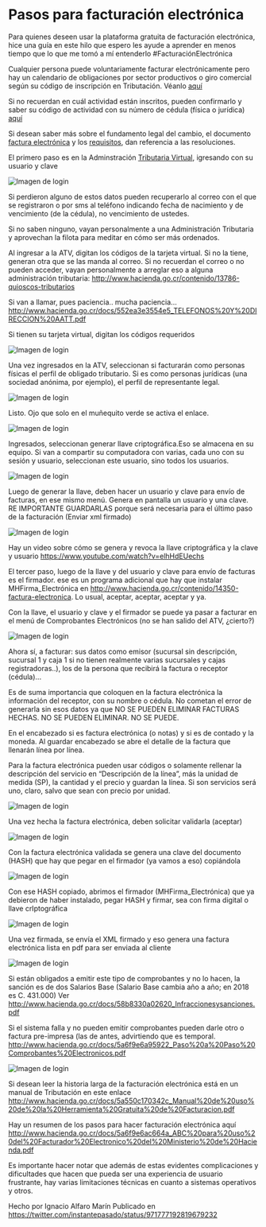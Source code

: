 # Pasos para facturación electrónica

Para quienes deseen usar la plataforma gratuita de facturación electrónica, hice una guía en este hilo que espero les ayude a aprender en menos tiempo que lo que me tomó a mí entenderlo #FacturaciónElectrónica

Cualquier persona puede voluntariamente facturar electrónicamente pero hay un calendario de obligaciones por sector productivos o giro comercial según su código de inscripción en Tributación. Véanlo [aquí](http://www.hacienda.go.cr/docs/59cebb7657f59_Aviso%20Comunicacion%20uso%20de%20comprobantes%20electronico.pdf)

Si no recuerdan en cuál actividad están inscritos, pueden confirmarlo y saber su código de actividad con su número de cédula (física o jurídica) [aquí](https://www.hacienda.go.cr/ATV/frmConsultaSituTributaria.aspx)

Si desean saber más sobre el fundamento legal del cambio, el documento [factura electrónica](http://www.hacienda.go.cr/contenido/14350-factura-electronica) y los [requisitos](http://www.hacienda.go.cr/contenido/13383-requisitos-de-las-facturas-o-comprobantes-de-ingresos), dan referencia a las resoluciones.

El primero paso es en la Adminstración [Tributaria Virtual](https://www.hacienda.go.cr/ATV/Login.aspx), igresando con su usuario y clave

![Imagen de login](https://github.com/ignacioalmar/webespeis/blob/guia-hacienda/posts/img/pasos-facturacion-electronica-cr/login.png)

Si perdieron alguno de estos datos pueden recuperarlo al correo con el que se registraron o por sms al teléfono indicando fecha de nacimiento y de vencimiento (de la cédula), no vencimiento de ustedes.

Si no saben ninguno, vayan personalmente a una Administración Tributaria y aprovechan la filota para meditar en cómo ser más ordenados.

Al ingresar a la ATV, digitan los códigos de la tarjeta virtual. Si no la tiene, generan otra que se las manda al correo. Si no recuerdan el correo o no pueden acceder, vayan personalmente a arreglar eso a alguna administración tributaria: http://www.hacienda.go.cr/contenido/13786-quioscos-tributarios

Si van a llamar, pues paciencia.. mucha paciencia... http://www.hacienda.go.cr/docs/552ea3e3554e5_TELEFONOS%20Y%20DIRECCION%20AATT.pdf

Si tienen su tarjeta virtual, digitan los códigos requeridos

![Imagen de login](https://github.com/ignacioalmar/webespeis/blob/guia-hacienda/posts/img/pasos-facturacion-electronica-cr/confirmar-tarjeta.png)


Una vez ingresados en la ATV, seleccionan si facturarán como personas físicas el perfil de obligado tributario. Si es como personas jurídicas (una sociedad anónima, por ejemplo), el perfil de representante legal. 

![Imagen de login](https://github.com/ignacioalmar/webespeis/blob/guia-hacienda/posts/img/pasos-facturacion-electronica-cr/seleccion-perfil.png)


Listo. Ojo que solo en el muñequito verde se activa el enlace.

![Imagen de login](https://github.com/ignacioalmar/webespeis/blob/guia-hacienda/posts/img/pasos-facturacion-electronica-cr/seleccion-perfil2.png)


Ingresados, seleccionan generar llave criptográfica.Eso se almacena en su equipo. Si van a compartir su computadora con varias, cada uno con su sesión y usuario, seleccionan este usuario, sino todos los usuarios.

![Imagen de login](https://github.com/ignacioalmar/webespeis/blob/guia-hacienda/posts/img/pasos-facturacion-electronica-cr/generar-llave-privada.png)

Luego de generar la llave, deben hacer un usuario y clave para envío de facturas, en ese mismo menú. Genera en pantalla un usuario y una clave. RE IMPORTANTE GUARDARLAS porque será necesaria para el último paso de la facturación (Enviar xml firmado)

![Imagen de login](https://github.com/ignacioalmar/webespeis/blob/guia-hacienda/posts/img/pasos-facturacion-electronica-cr/generar-contrasena.png)

Hay un video sobre cómo se genera y revoca la llave criptográfica y la clave y usuario https://www.youtube.com/watch?v=elhHdEUechs

El tercer paso, luego de la llave y del usuario y clave para envío de facturas es el firmador. ese es un programa adicional que hay que instalar MHFirma_Electrónica en http://www.hacienda.go.cr/contenido/14350-factura-electronica. Lo usual, aceptar, aceptar, aceptar y ya.


Con la llave, el usuario y clave y el firmador se puede ya pasar a facturar en el menú de Comprobantes Electrónicos (no se han salido del ATV, ¿cierto?) 

![Imagen de login](https://github.com/ignacioalmar/webespeis/blob/guia-hacienda/posts/img/pasos-facturacion-electronica-cr/facturar.png)


Ahora sí, a facturar: sus datos como emisor (sucursal sin descripción, sucursal 1 y caja 1 si no tienen realmente varias sucursales y cajas registradoras..), los de la persona que recibirá la factura o receptor  (cédula)...

Es de suma importancia que coloquen en la factura electrónica la información del receptor, con su nombre o cédula. No cometan el error de generarla sin esos datos ya que NO SE PUEDEN ELIMINAR FACTURAS HECHAS. NO SE PUEDEN ELIMINAR. NO SE PUEDE.

En el encabezado si es factura electrónica (o notas) y si es de contado y la moneda. Al guardar encabezado se abre el detalle de la factura que llenarán línea por línea.

Para la factura electrónica pueden usar códigos o solamente rellenar la descripción del servicio en “Descripción de la línea”, más la unidad de medida (SP), la cantidad y el precio y guardan la línea. Si son servicios será uno, claro, salvo que sean con precio por unidad.

![Imagen de login](https://github.com/ignacioalmar/webespeis/blob/guia-hacienda/posts/img/pasos-facturacion-electronica-cr/guardar-linea.png)
 
Una vez hecha la factura electrónica, deben solicitar validarla (aceptar)

![Imagen de login](https://github.com/ignacioalmar/webespeis/blob/guia-hacienda/posts/img/pasos-facturacion-electronica-cr/uno-dos.png)


Con la factura electrónica validada se genera una clave del documento (HASH) que hay que pegar en el firmador (ya vamos a eso) copiándola

![Imagen de login](https://github.com/ignacioalmar/webespeis/blob/guia-hacienda/posts/img/pasos-facturacion-electronica-cr/copiar-hash.png)

Con ese HASH copiado, abrimos el firmador (MHFirma_Electrónica) que ya debieron de haber instalado, pegar HASH y firmar, sea con firma digital o llave crIptográfica

![Imagen de login](https://github.com/ignacioalmar/webespeis/blob/guia-hacienda/posts/img/pasos-facturacion-electronica-cr/uno-dos-o-otrodos.png)

Una vez firmada, se envía el XML firmado y eso genera una factura electrónica lista en pdf para ser enviada al cliente

![Imagen de login](https://github.com/ignacioalmar/webespeis/blob/guia-hacienda/posts/img/pasos-facturacion-electronica-cr/enviar-xml-firmado.png)


Si están obligados a emitir este tipo de comprobantes y no lo hacen, la sanción es de dos Salarios Base (Salario Base cambia año a año; en 2018 es C. 431.000) Ver http://www.hacienda.go.cr/docs/58b8330a02620_Infraccionesysanciones.pdf

Si el sistema falla y no pueden emitir comprobantes pueden darle otro o factura pre-impresa (las de antes, advirtiendo que es temporal. http://www.hacienda.go.cr/docs/5a6f9e6a95922_Paso%20a%20Paso%20Comprobantes%20Electronicos.pdf

![Imagen de login](https://github.com/ignacioalmar/webespeis/blob/guia-hacienda/posts/img/pasos-facturacion-electronica-cr/cuando-utilice.png)

Si desean leer la historia larga de la facturación electrónica está en un manual de Tributación en este enlace http://www.hacienda.go.cr/docs/5a550c170342c_Manual%20de%20uso%20de%20la%20Herramienta%20Gratuita%20de%20Facturacion.pdf

Hay un resumen de los pasos para hacer facturación electrónica aquí http://www.hacienda.go.cr/docs/5a6f9e6ac664a_ABC%20para%20uso%20del%20Facturador%20Electronico%20del%20Ministerio%20de%20Hacienda.pdf

Es importante hacer notar que además de estas evidentes complicaciones y dificultades que hacen que pueda ser una experiencia de usuario frustrante, hay varias limitaciones técnicas en cuanto a sistemas operativos y otros.

Hecho por Ignacio Alfaro Marín
Publicado en https://twitter.com/instantepasado/status/971777192819679232


